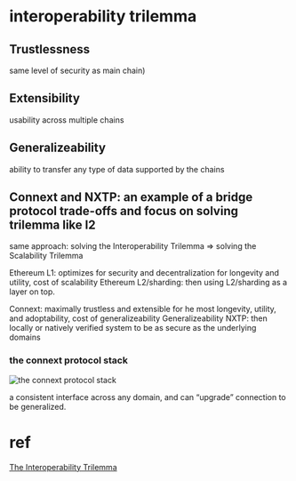 # interoperability trilemma
## Trustlessness
same level of security as main chain)
## Extensibility
usability across multiple chains
## Generalizeability
ability to transfer any type of data supported by the chains
## Connext and NXTP: an example of a bridge protocol trade-offs and focus on solving trilemma like l2
same approach: solving the Interoperability Trilemma => solving the Scalability Trilemma

Ethereum L1: optimizes for security and decentralization for longevity and utility, cost of scalability 
Ethereum L2/sharding: then using L2/sharding as a layer on top.

Connext: maximally trustless and extensible for he most longevity, utility, and adoptability, cost of generalizeability
Generalizeability NXTP: then locally or natively verified system to be as secure as the underlying domains 

### the connext protocol stack
![the connext protocol stack](https://miro.medium.com/max/1400/1*AtCZglCxmnUMd5msp0_2DQ.png)

a consistent interface across any domain, and can “upgrade” connection to be generalized.

# ref
[The Interoperability Trilemma](https://blog.connext.network/the-interoperability-trilemma-657c2cf69f17)